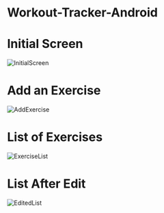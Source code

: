 # Workout-Tracker-Android

# Initial Screen
![InitialScreen](https://user-images.githubusercontent.com/55415019/130263224-d7c91ff0-1a92-4aaa-82f9-d863edea8ee9.PNG)

# Add an Exercise
![AddExercise](https://user-images.githubusercontent.com/55415019/130263257-d5f67e69-7f38-434c-b7c8-3bfafacefaf5.PNG)

# List of Exercises
![ExerciseList](https://user-images.githubusercontent.com/55415019/130263286-76536669-9b81-4936-88f9-ac5e1845ec2c.PNG)

# List After Edit
![EditedList](https://user-images.githubusercontent.com/55415019/130263310-6ada6c56-e4f1-48e8-8e90-4c35252ccf46.PNG)

